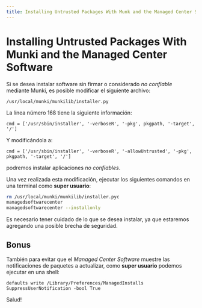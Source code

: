 ```yaml
---
title: Installing Untrusted Packages With Munk and the Managed Center Software
---
```

# Installing Untrusted Packages With Munki and the Managed Center Software

Si se desea instalar software sin firmar o considerado _no confiable_ mediante Munki, es posible modificar el siguiente archivo:

    /usr/local/munki/munkilib/installer.py

La línea número 168 tiene la siguiente información:

    cmd = ['/usr/sbin/installer', '-verboseR', '-pkg', pkgpath, '-target', '/']

Y modificándola a:

    cmd = ['/usr/sbin/installer', '-verboseR', '-allowUntrusted', '-pkg', pkgpath, '-target', '/']

podremos instalar aplicaciones _no confiables_.

Una vez realizada esta modificación, ejecutar los siguientes comandos en una terminal como **super usuario**:

```bash
rm /usr/local/munki/munkilib/installer.pyc
managedsoftwarecenter
managedsoftwarecenter --installonly
```

Es necesario tener cuidado de lo que se desea instalar, ya que estaremos agregando una posible brecha de seguridad.

## Bonus

También para evitar que el _Managed Center Software_ muestre las notificaciones de paquetes a actualizar, como **super usuario** podemos ejecutar en una shell:

    defaults write /Library/Preferences/ManagedInstalls SuppressUserNotification -bool True

Salud!
